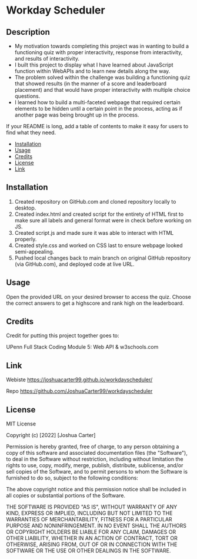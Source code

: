# Workday Scheduler

## Description

- My motivation towards completing this project was in wanting to build a functioning quiz with proper interactivity, response from interactivity, and results of interactivity.
- I built this project to display what I have learned about JavaScript function within WebAPIs and to learn new details along the way.
- The problem solved within the challenge was building a functioning quiz that showed results (in the manner of a score and leaderboard placement) and that would have proper interactivity with multiple choice questions.
- I learned how to build a multi-faceted webpage that required certain elements to be hidden until a certain point in the process, acting as if another page was being brought up in the process.

If your README is long, add a table of contents to make it easy for users to find what they need.

- [Installation](#installation)
- [Usage](#usage)
- [Credits](#credits)
- [License](#license)
- [Link](#link)

## Installation

1. Created repository on GitHub.com and cloned repository locally to desktop.
2. Created index.html and created script for the entirety of HTML first to make sure all labels and general format were in check before working on JS.
3. Created script.js and made sure it was able to interact with HTML properly.
4. Created style.css and worked on CSS last to ensure webpage looked semi-appealing.
5. Pushed local changes back to main branch on original GitHub repository (via GitHub.com), and deployed code at live URL.


## Usage

Open the provided URL on your desired browser to access the quiz. Choose the correct answers to get a highscore and rank high on the leaderboard. 

## Credits

Credit for putting this project together goes to:

UPenn Full Stack Coding Module 5: Web API
&
w3schools.com

## Link
Webiste
https://joshuacarter99.github.io/workdayscheduler/

Repo
https://github.com/JoshuaCarter99/workdayscheduler

## License

MIT License

Copyright (c) [2022] [Joshua Carter]

Permission is hereby granted, free of charge, to any person obtaining a copy
of this software and associated documentation files (the "Software"), to deal
in the Software without restriction, including without limitation the rights
to use, copy, modify, merge, publish, distribute, sublicense, and/or sell
copies of the Software, and to permit persons to whom the Software is
furnished to do so, subject to the following conditions:

The above copyright notice and this permission notice shall be included in all
copies or substantial portions of the Software.

THE SOFTWARE IS PROVIDED "AS IS", WITHOUT WARRANTY OF ANY KIND, EXPRESS OR
IMPLIED, INCLUDING BUT NOT LIMITED TO THE WARRANTIES OF MERCHANTABILITY,
FITNESS FOR A PARTICULAR PURPOSE AND NONINFRINGEMENT. IN NO EVENT SHALL THE
AUTHORS OR COPYRIGHT HOLDERS BE LIABLE FOR ANY CLAIM, DAMAGES OR OTHER
LIABILITY, WHETHER IN AN ACTION OF CONTRACT, TORT OR OTHERWISE, ARISING FROM,
OUT OF OR IN CONNECTION WITH THE SOFTWARE OR THE USE OR OTHER DEALINGS IN THE
SOFTWARE.
